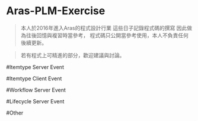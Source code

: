 # Aras-PLM-Exercise
>本人於2016年進入Aras的程式設計行業
>這些日子記錄程式碼的撰寫
>因此做為往後回憶與複習時當參考，
>程式碼只公開當參考使用，本人不負責任何後續更新。

>若有程式上可精進的部分，歡迎建議與討論。

#Itemtype Server Event

#Itemtype Client Event

#Workflow Server Event

#Lifecycle Server Event

#Other
